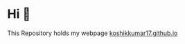# Hi 👋
This Repository holds my webpage [koshikkumar17.github.io](https://koshikkumar17.github.io/about)
